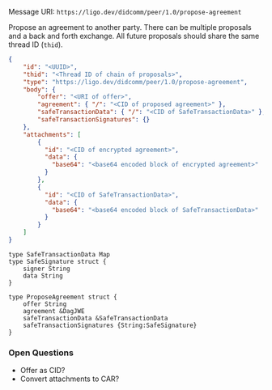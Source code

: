Message URI: `https://ligo.dev/didcomm/peer/1.0/propose-agreement`

Propose an agreement to another party. There can be multiple proposals and a back and forth exchange. All future proposals should share the same thread ID (`thid`).

```json
{
	"id": "<UUID>",
	"thid": "<Thread ID of chain of proposals>",
    "type": "https://ligo.dev/didcomm/peer/1.0/propose-agreement",
    "body": {
        "offer": "<URI of offer>",
        "agreement": { "/": "<CID of proposed agreement>" },
        "safeTransactionData": { "/": "<CID of SafeTransactionData>" },
        "safeTransactionSignatures": {}
    },
    "attachments": [
	    {
	      "id": "<CID of encrypted agreement>",
	      "data": {
	        "base64": "<base64 encoded block of encrypted agreement>"
	      }
	    },
	    {
		  "id": "<CID of SafeTransactionData>",
		  "data": {
		    "base64": "<base64 encoded block of SafeTransactionData>"
		  }
	    }
    ]
}
```

```ipldsch
type SafeTransactionData Map
type SafeSignature struct {
	signer String
	data String
}

type ProposeAgreement struct {  
	offer String
	agreement &DagJWE
	safeTransactionData &SafeTransactionData
	safeTransactionSignatures {String:SafeSignature}
}
```

### Open Questions
- Offer as CID?
- Convert attachments to CAR?